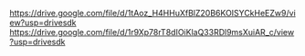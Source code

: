 https://drive.google.com/file/d/1tAoz_H4HHuXfBlZ20B6KOISYCkHeEZw9/view?usp=drivesdk
https://drive.google.com/file/d/1r9Xp78rT8dIOiKlaQ33RDl9msXuiAR_c/view?usp=drivesdk
